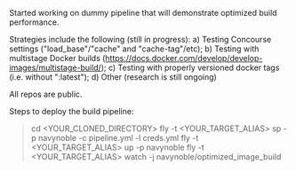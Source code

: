 Started working on dummy pipeline that will demonstrate optimized build performance. 

Strategies include the following (still in progress):
a) Testing Concourse settings ("load_base"/"cache" and "cache-tag"/etc);
b) Testing with multistage Docker builds (https://docs.docker.com/develop/develop-images/multistage-build/);
c) Testing with properly versioned docker tags (i.e. without ":latest");
d) Other (research is still ongoing)

All repos are public.

Steps to deploy the build pipeline:

> cd <YOUR_CLONED_DIRECTORY>
> fly -t <YOUR_TARGET_ALIAS> sp -p navynoble -c pipeline.yml -l creds.yml
> fly -t <YOUR_TARGET_ALIAS> up -p navynoble
> fly -t <YOUR_TARGET_ALIAS> watch -j navynoble/optimized_image_build
